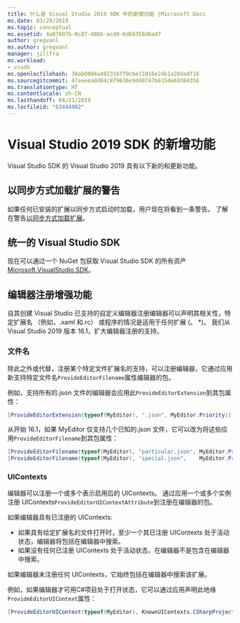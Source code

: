 ```yaml
---
title: 什么是 Visual Studio 2019 SDK 中的新增功能 |Microsoft Docs
ms.date: 03/29/2019
ms.topic: conceptual
ms.assetid: 4a07607b-0c87-4866-acd8-6d68358d6a47
author: gregvanl
ms.author: gregvanl
manager: jillfra
ms.workload:
- vssdk
ms.openlocfilehash: 30ab0004a492316ff9cbe11016e24b1a28dadf16
ms.sourcegitcommit: 47eeeeadd84c879636e9d48747b615de69384356
ms.translationtype: HT
ms.contentlocale: zh-CN
ms.lasthandoff: 04/23/2019
ms.locfileid: "63444902"
---
```

# <a name="whats-new-in-the-visual-studio-2019-sdk"></a>Visual Studio 2019 SDK 的新增功能

Visual Studio SDK 的 Visual Studio 2019 具有以下新的和更新功能。

## <a name="synchronously-autoloaded-extensions-warning"></a>以同步方式加载扩展的警告

如果任何已安装的扩展以同步方式启动时加载，用户现在将看到一条警告。 了解在警告[以同步方式加载扩展](synchronously-autoloaded-extensions.md)。

## <a name="single-unified-visual-studio-sdk"></a>统一的 Visual Studio SDK

现在可以通过一个 NuGet 包获取 Visual Studio SDK 的所有资产[Microsoft.VisualStudio.SDK](https://www.nuget.org/packages/microsoft.visualstudio.sdk)。

## <a name="editor-registration-enhancements"></a>编辑器注册增强功能

自其创建 Visual Studio 已支持的自定义编辑器注册编辑器可以声明其相关性，特定扩展名 （例如，.xaml 和.rc） 或程序的情况是适用于任何扩展 (。 *)。 我们从 Visual Studio 2019 版本 16.1，扩大编辑器注册的支持。

### <a name="filenames"></a>文件名

除此之外或代替，注册某个特定文件扩展名的支持，可以注册编辑器，它通过应用新支持特定文件名`ProvideEditorFilename`属性编辑器的包。

例如，支持所有的.json 文件的编辑器会应用此`ProvideEditorExtension`到其包属性：

```cs
[ProvideEditorExtension(typeof(MyEditor), ".json", MyEditor.Priority)]
```

从开始 16.1，如果 MyEditor 仅支持几个已知的.json 文件，它可以改为将这些应用`ProvideEditorFilename`到其包属性：

```cs
[ProvideEditorFilename(typeof(MyEditor), "particular.json", MyEditor.Priority)]
[ProvideEditorFilename(typeof(MyEditor), "special.json",    MyEditor.Priority)]
```

### <a name="uicontexts"></a>UIContexts

编辑器可以注册一个或多个表示启用后的 UIContexts。 通过应用一个或多个实例注册 UIContexts`ProvideEditorUIContextAttribute`到注册在编辑器的包。

如果编辑器具有已注册的 UIContexts:

- 如果具有给定扩展名的文件打开时，至少一个其已注册 UIContexts 处于活动状态，编辑器将包括在编辑器中搜索。
- 如果没有任何已注册 UIContexts 处于活动状态，在编辑器不是包含在编辑器中搜索。

如果编辑器未注册任何 UIContexts，它始终包括在编辑器中搜索该扩展。

例如，如果编辑器才可用C#项目处于打开状态，它可以通过应用声明此地缘`ProvideEditorUIContext`属性：

```cs
[ProvideEditorUIContext(typeof(MyEditor), KnownUIContexts.CSharpProjectContext)]
```

